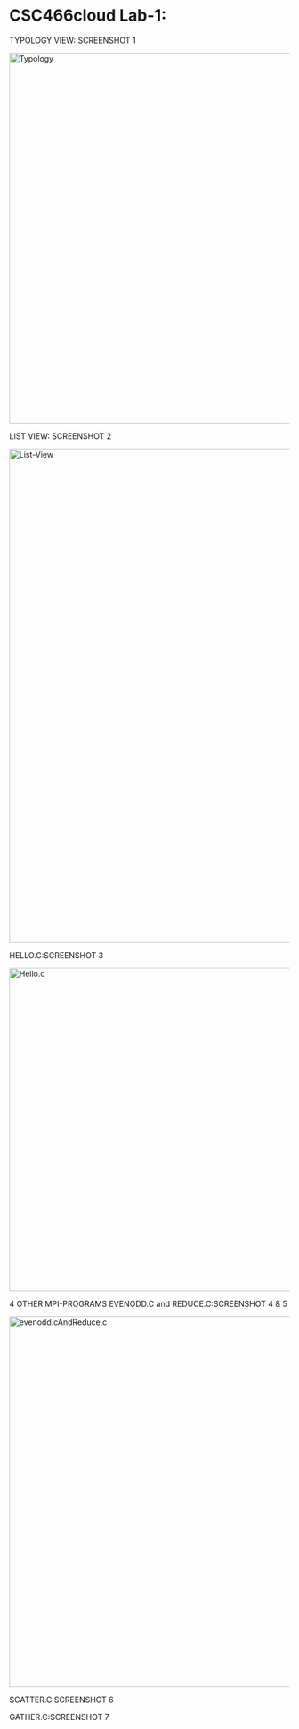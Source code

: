 # CSC466cloud Lab-1:

TYPOLOGY VIEW: SCREENSHOT 1

<img width="665" alt="Typology" src="https://user-images.githubusercontent.com/60298256/101021831-6e515300-353e-11eb-9b60-399330a044ed.png">

LIST VIEW: SCREENSHOT 2

<img width="886" alt="List-View" src="https://user-images.githubusercontent.com/60298256/101021455-ef5c1a80-353d-11eb-844d-eb9e97e99d64.png">

HELLO.C:SCREENSHOT 3

<img width="580" alt="Hello.c" src="https://user-images.githubusercontent.com/60298256/101021433-eb2ffd00-353d-11eb-80e7-ac333170ae7e.png">

4 OTHER MPI-PROGRAMS
  EVENODD.C and REDUCE.C:SCREENSHOT 4 & 5
  
<img width="665" alt="evenodd.cAndReduce.c" src="https://user-images.githubusercontent.com/60298256/101021610-1dd9f580-353e-11eb-8501-18d658d17542.png">
  
  SCATTER.C:SCREENSHOT 6
  
  GATHER.C:SCREENSHOT 7
